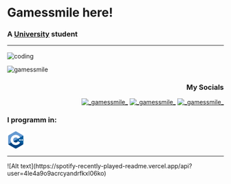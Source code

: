 <h1 align="left">Gamessmile here!</h1>
<h3 align="left">A <a href=http://web.dmi.unict.it/corsi/l-31>University</a> student</h3>
<hr>

<img align="center" alt="coding" width="500" src=https://64.media.tumblr.com/ad0ebf01e41a015c039de09eba75e0ca/tumblr_oz6ok0UkdK1w4t58uo1_540.gif>

<p align="left"> <img src="https://komarev.com/ghpvc/?username=gamessmile&label=Profile%20views&color=a926d9&style=plastic" alt="gamessmile" /> </p>

<h3 align="right">My Socials</h3>
<p align="right">
<a href="https://instagram.com/_gamessmile_" target="blank"><img align=center" src="https://cdn.icon-icons.com/icons2/2530/PNG/512/instagram_button_icon_151849.png" alt="_gamessmile_" height="30" width"40" /></a>
<a href="https://www.youtube.com/channel/UCNpOZ-9ZIvM6wcIyBqYyIdQ" target="blank"><img align=center" src="https://cdn.icon-icons.com/icons2/2530/PNG/512/youtube_button_icon_151827.png" alt="_gamessmile_" height="30" width"40" /></a>
<a href="https://tiktok.com/@_gamessmile_" target="blank"><img align=center" src="https://cdn.icon-icons.com/icons2/2530/PNG/512/tiktok_button_icon_151836.png" alt="_gamessmile_" height="30" width"40" /></a>
</p>

<h3 align="left">I programm in:</h3>
<p align="left"> <a href="https://www.w3schools.com/cpp/" target="_blank" rel="noreferrer"> <img src="https://raw.githubusercontent.com/devicons/devicon/master/icons/cplusplus/cplusplus-original.svg" alt="cplusplus" width="40" height="40"/> </a> </p>
<hr>
<p algin="right">
![Alt text](https://spotify-recently-played-readme.vercel.app/api?user=4le4a9o9acrcyandrfkxl06ko)</p>
